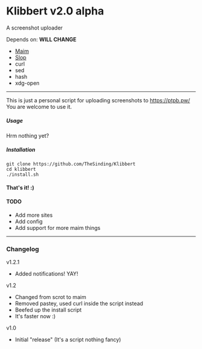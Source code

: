 # Klibbert v2.0 alpha
A screenshot uploader

Depends on: **WILL CHANGE**
+ [Maim](https://github.com/naelstrof/maim)
+ [Slop](https://github.com/naelstrof/slop)
+ curl
+ sed
+ hash
+ xdg-open

---

This is just a personal script for uploading screenshots to https://ptpb.pw/   
You are welcome to use it.

##### Usage
Hrm nothing yet? 

##### Installation
```
git clone https://github.com/TheSinding/Klibbert
cd klibbert
./install.sh
```

#### That's it! :)


#### TODO
+ Add more sites
+ Add config
+ Add support for more maim things


---


### Changelog


v1.2.1

+ Added notifications! YAY!

v1.2

+ Changed from scrot to maim
+ Removed pastey, used curl inside the script instead
+ Beefed up the install script
+ It's faster now :)

v1.0

+ Initial "release" (It's a script nothing fancy)
